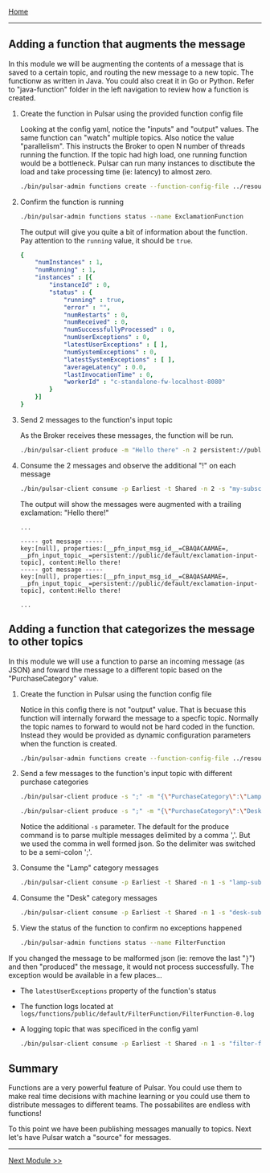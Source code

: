 [Home](/README.md)

---

## Adding a function that augments the message

In this module we will be augmenting the contents of a message that is saved to a certain topic, and routing the new message to a new topic. The functionw as written in Java. You could also creat it in Go or Python. Refer to "java-function" folder in the left navigation to review how a function is created.

1. Create the function in Pulsar using the provided function config file

    Looking at the config yaml, notice the "inputs" and "output" values. The same function can "watch" multiple topics. Also notice the value "parallelism". This instructs the Broker to open N number of threads running the function. If the topic had high load, one running function would be a bottleneck. Pulsar can run many instances to disctibute the load and take processing time (ie: latency) to almost zero.

    ```bash
    ./bin/pulsar-admin functions create --function-config-file ../resources/exclamation-function.yaml
    ```

1. Confirm the function is running

    ```bash
    ./bin/pulsar-admin functions status --name ExclamationFunction
    ```

    The output will give you quite a bit of information about the function. Pay attention to the `running` value, it should be `true`.

    ```yaml
    {
        "numInstances" : 1,
        "numRunning" : 1,
        "instances" : [{
            "instanceId" : 0,
            "status" : {
                "running" : true,
                "error" : "",
                "numRestarts" : 0,
                "numReceived" : 0,
                "numSuccessfullyProcessed" : 0,
                "numUserExceptions" : 0,
                "latestUserExceptions" : [ ],
                "numSystemExceptions" : 0,
                "latestSystemExceptions" : [ ],
                "averageLatency" : 0.0,
                "lastInvocationTime" : 0,
                "workerId" : "c-standalone-fw-localhost-8080"
            }
        }]
    }
    ```

1. Send 2 messages to the function's input topic

    As the Broker receives these messages, the function will be run.

    ```bash
    ./bin/pulsar-client produce -m "Hello there" -n 2 persistent://public/default/exclamation-input-topic
    ```

1. Consume the 2 messages and observe the additional "!" on each message

    ```bash
    ./bin/pulsar-client consume -p Earliest -t Shared -n 2 -s "my-subscription" persistent://public/default/exclamation-output-topic
    ```

    The output will show the messages were augmented with a trailing exclamation: "Hello there!"

    ```log
    ...

    ----- got message -----
    key:[null], properties:[__pfn_input_msg_id__=CBAQACAAMAE=, __pfn_input_topic__=persistent://public/default/exclamation-input-topic], content:Hello there!
    ----- got message -----
    key:[null], properties:[__pfn_input_msg_id__=CBAQASAAMAE=, __pfn_input_topic__=persistent://public/default/exclamation-input-topic], content:Hello there!

    ...
    ```

## Adding a function that categorizes the message to other topics

In this module we will use a function to parse an incoming message (as JSON) and foward the message to a different topic based on the "PurchaseCategory" value.

1. Create the function in Pulsar using the function config file

    Notice in this config there is not "output" value. That is becuase this function will internally forward the message to a specfic topic. Normally the topic names to forward to would not be hard coded in the function. Instead they would be provided as dynamic configuration parameters when the function is created.

    ```bash
    ./bin/pulsar-admin functions create --function-config-file ../resources/filter-function.yaml
    ```

1. Send a few messages to the function's input topic with different purchase categories

    ```bash
    ./bin/pulsar-client produce -s ";" -m "{\"PurchaseCategory\":\"Lamp\",\"ItemName\":\"Some desk lamp\"}" -n 1 persistent://public/default/item-purchases
    ```
    ```bash
    ./bin/pulsar-client produce -s ";" -m "{\"PurchaseCategory\":\"Desk\",\"ItemName\":\"A really cool desk\"}" -n 1 persistent://public/default/item-purchases
    ```

    Notice the additional `-s` parameter. The default for the produce command is to parse multiple messages delimited by a comma ','. But we used the comma in well formed json. So the delimiter was switched to be a semi-colon ';'.

1. Consume the "Lamp" category messages

    ```bash
    ./bin/pulsar-client consume -p Earliest -t Shared -n 1 -s "lamp-subscription" persistent://public/default/lamp-purchase-stream
    ```

1. Consume the "Desk" category messages

    ```bash
    ./bin/pulsar-client consume -p Earliest -t Shared -n 1 -s "desk-subscription" persistent://public/default/desk-purchase-stream
    ```

1. View the status of the function to confirm no exceptions happened

    ```bash
    ./bin/pulsar-admin functions status --name FilterFunction
    ```

If you changed the message to be malformed json (ie: remove the last "`}`") and then "produced" the message, it would not process successfully. The exception would be available in a few places...

- The `latestUserExceptions` property of the function's status
- The function logs located at `logs/functions/public/default/FilterFunction/FilterFunction-0.log`
- A logging topic that was specificed in the config yaml

    ```bash
    ./bin/pulsar-client consume -p Earliest -t Shared -n 1 -s "filter-function-subscription" persistent://public/default/filter-function-logs
    ```

## Summary

Functions are a very powerful feature of Pulsar. You could use them to make real time decisions with machine learning or you could use them to distribute messages to different teams. The possabilites are endless with functions!

To this point we have been publishing messages manually to topics. Next let's have Pulsar watch a "source" for messages.

---
[Next Module >>](/lab1/source-connector.md)